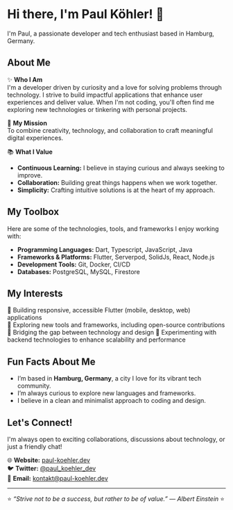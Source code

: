 # Hi there, I'm Paul Köhler! 👋

I'm Paul, a passionate developer and tech enthusiast based in Hamburg, Germany. 

## About Me

✨ **Who I Am**  
I'm a developer driven by curiosity and a love for solving problems through technology. I strive to build impactful applications that enhance user experiences and deliver value. When I'm not coding, you'll often find me exploring new technologies or tinkering with personal projects.

🌟 **My Mission**  
To combine creativity, technology, and collaboration to craft meaningful digital experiences.

📚 **What I Value**  
- **Continuous Learning:** I believe in staying curious and always seeking to improve.
- **Collaboration:** Building great things happens when we work together.
- **Simplicity:** Crafting intuitive solutions is at the heart of my approach.

## My Toolbox

Here are some of the technologies, tools, and frameworks I enjoy working with:

- **Programming Languages:** Dart, Typescript, JavaScript, Java  
- **Frameworks & Platforms:** Flutter, Serverpod, SolidJs, React, Node.js  
- **Development Tools:** Git, Docker, CI/CD 
- **Databases:** PostgreSQL, MySQL, Firestore

## My Interests

🔹 Building responsive, accessible Flutter (mobile, desktop, web) applications  
🔹 Exploring new tools and frameworks, including open-source contributions  
🔹 Bridging the gap between technology and design
🔹 Experimenting with backend technologies to enhance scalability and performance  

## Fun Facts About Me

- I’m based in **Hamburg, Germany**, a city I love for its vibrant tech community.
- I’m always curious to explore new languages and frameworks.
- I believe in a clean and minimalist approach to coding and design.

## Let's Connect!  

I'm always open to exciting collaborations, discussions about technology, or just a friendly chat!  

🌐 **Website:** [paul-koehler.dev](https://paul-koehler.dev)  
🐦 **Twitter:** [@paul_koehler_dev](https://twitter.com/inf0rmatix)  
📧 **Email:** [kontakt@paul-koehler.dev](mailto:kontakt@paul-koehler.dev)

---

⭐️ *“Strive not to be a success, but rather to be of value.” — Albert Einstein* ⭐️
